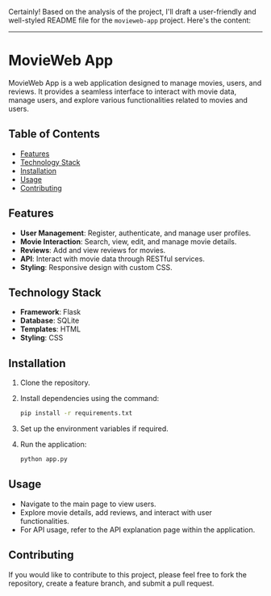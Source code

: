 Certainly! Based on the analysis of the project, I'll draft a user-friendly and well-styled README file for the `movieweb-app` project. Here's the content:

---

# MovieWeb App

MovieWeb App is a web application designed to manage movies, users, and reviews. It provides a seamless interface to interact with movie data, manage users, and explore various functionalities related to movies and users.

## Table of Contents

- [Features](#features)
- [Technology Stack](#technology-stack)
- [Installation](#installation)
- [Usage](#usage)
- [Contributing](#contributing)


## Features

- **User Management**: Register, authenticate, and manage user profiles.
- **Movie Interaction**: Search, view, edit, and manage movie details.
- **Reviews**: Add and view reviews for movies.
- **API**: Interact with movie data through RESTful services.
- **Styling**: Responsive design with custom CSS.

## Technology Stack

- **Framework**: Flask
- **Database**: SQLite
- **Templates**: HTML
- **Styling**: CSS

## Installation

1. Clone the repository.
2. Install dependencies using the command:

   ```bash
   pip install -r requirements.txt
   ```

3. Set up the environment variables if required.
4. Run the application:

   ```bash
   python app.py
   ```

## Usage

- Navigate to the main page to view users.
- Explore movie details, add reviews, and interact with user functionalities.
- For API usage, refer to the API explanation page within the application.

## Contributing

If you would like to contribute to this project, please feel free to fork the repository, create a feature branch, and submit a pull request.

